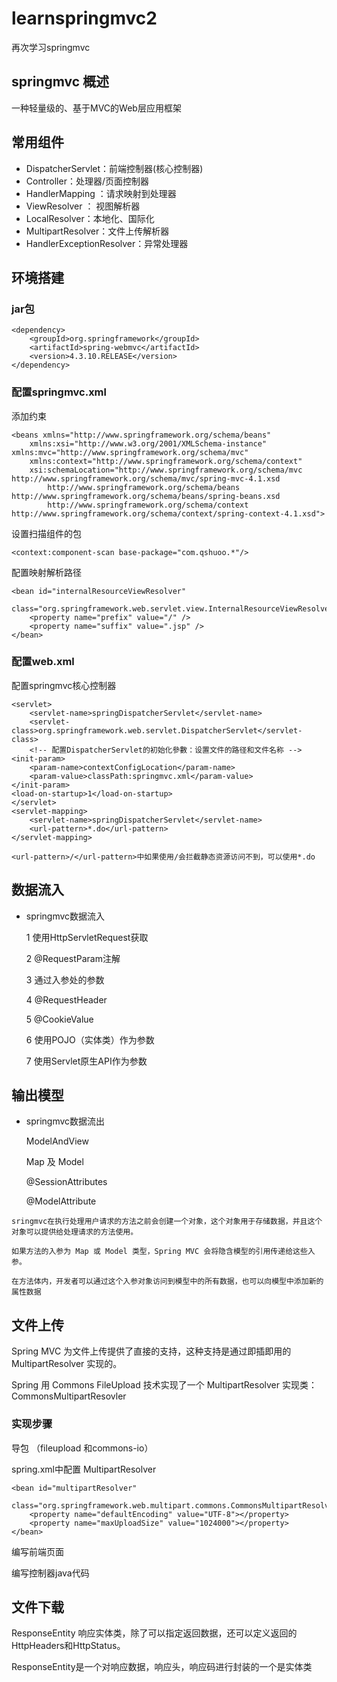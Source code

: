 # learnspringmvc2
再次学习springmvc
## springmvc 概述
一种轻量级的、基于MVC的Web层应用框架

## 常用组件
*	DispatcherServlet：前端控制器(核心控制器)
*	Controller：处理器/页面控制器
*	HandlerMapping ：请求映射到处理器
*	ViewResolver ： 视图解析器
*	LocalResolver：本地化、国际化
*	MultipartResolver：文件上传解析器
*	HandlerExceptionResolver：异常处理器

## 环境搭建
### jar包
	<dependency>
	    <groupId>org.springframework</groupId>
	    <artifactId>spring-webmvc</artifactId>
	    <version>4.3.10.RELEASE</version>
	</dependency>

### 配置springmvc.xml

添加约束

	<beans xmlns="http://www.springframework.org/schema/beans"
		xmlns:xsi="http://www.w3.org/2001/XMLSchema-instance" xmlns:mvc="http://www.springframework.org/schema/mvc"
		xmlns:context="http://www.springframework.org/schema/context"
		xsi:schemaLocation="http://www.springframework.org/schema/mvc http://www.springframework.org/schema/mvc/spring-mvc-4.1.xsd
			http://www.springframework.org/schema/beans http://www.springframework.org/schema/beans/spring-beans.xsd
			http://www.springframework.org/schema/context http://www.springframework.org/schema/context/spring-context-4.1.xsd">
			
设置扫描组件的包

	<context:component-scan base-package="com.qshuoo.*"/>

配置映射解析路径

	<bean id="internalResourceViewResolver"
		class="org.springframework.web.servlet.view.InternalResourceViewResolver">
		<property name="prefix" value="/" />
		<property name="suffix" value=".jsp" />
	</bean>

### 配置web.xml
配置springmvc核心控制器

	<servlet>
		<servlet-name>springDispatcherServlet</servlet-name>
		<servlet-class>org.springframework.web.servlet.DispatcherServlet</servlet-class>
		<!-- 配置DispatcherServlet的初始化參數：设置文件的路径和文件名称 -->
	<init-param>
		<param-name>contextConfigLocation</param-name>
		<param-value>classPath:springmvc.xml</param-value>
	</init-param>
	<load-on-startup>1</load-on-startup>
	</servlet>
	<servlet-mapping>
		<servlet-name>springDispatcherServlet</servlet-name>
		<url-pattern>*.do</url-pattern>
	</servlet-mapping> 
	
`<url-pattern>/</url-pattern>中如果使用/会拦截静态资源访问不到，可以使用*.do`


## 数据流入
	
*	springmvc数据流入	

	1	使用HttpServletRequest获取	
	
	2	@RequestParam注解	
	
	3	通过入参处的参数		
	
	4	@RequestHeader 	
	
	5	@CookieValue 		
	
	6	使用POJO（实体类）作为参数		
	
	7	使用Servlet原生API作为参数		

## 输出模型

*	springmvc数据流出

	ModelAndView	

	Map 及 Model

	@SessionAttributes

	@ModelAttribute

`sringmvc在执行处理用户请求的方法之前会创建一个对象，这个对象用于存储数据，并且这个对象可以提供给处理请求的方法使用。`

`如果方法的入参为 Map 或 Model 类型，Spring MVC 会将隐含模型的引用传递给这些入参。`

`在方法体内，开发者可以通过这个入参对象访问到模型中的所有数据，也可以向模型中添加新的属性数据`
				

## 文件上传

Spring MVC 为文件上传提供了直接的支持，这种支持是通过即插即用的 MultipartResolver 实现的。          
		
Spring 用 Commons FileUpload 技术实现了一个 MultipartResolver 实现类：CommonsMultipartResovler     

### 实现步骤

导包 （fileupload 和commons-io）		

spring.xml中配置 MultipartResolver		


	<bean id="multipartResolver"
		class="org.springframework.web.multipart.commons.CommonsMultipartResolver">
		<property name="defaultEncoding" value="UTF-8"></property>
		<property name="maxUploadSize" value="1024000"></property>
	</bean>


编写前端页面		

编写控制器java代码	

## 文件下载

ResponseEntity 响应实体类，除了可以指定返回数据，还可以定义返回的HttpHeaders和HttpStatus。

ResponseEntity是一个对响应数据，响应头，响应码进行封装的一个是实体类


